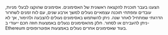 הצענו בעבר תוכנית [](https://medium.com/starkware/part-3-starknet-token-design-5cc17af066c6) להקצאה ראשונית של האסימונים. אסימונים שהוקצו לבעלי מניות, עובדים ומפתחי תוכנה עצמאיים נעולים למשך ארבע שנים, עם לוח זמנים לשחרור הדרגתי שמתחיל לאחר שנה. ניתן להשתמש באסימונים נעולים להצבעה ולהימור, אך לא ניתן להעבירם או לסחור. חלק מהאסימונים ננעלים באמצעות חוזה חכם ייעודי ב-Ethereum בעוד שאסימונים אחרים נעולים באמצעות אפוטרופוסים.